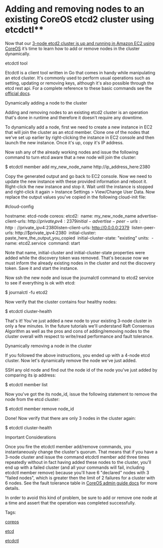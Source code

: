 

# Adding and removing nodes to an existing CoreOS etcd2 cluster using etcdctl**

 

Now that our [3-node etcd2 cluster is up and running in Amazon EC2 using CoreOS](https://www.jorgeacetozi.com.br/single-post/setting-up-an-etcd-cluster-in-aws-using-coreos) it’s time to learn how to add or remove nodes in the cluster dynamically.

 

etcdctl tool

 

Etcdctl is a client tool written in Go that comes in handy while manipulating an etcd cluster. It's commonly used to perform usual operations such as setting, updating or removing keys, although it's also possible through the etcd rest api. For a complete reference to these basic commands see the [official docs](https://github.com/coreos/etcd/tree/master/etcdctl).

 

Dynamically adding a node to the cluster

 

Adding and removing nodes to an existing etcd2 cluster is an operation that's done in runtime and therefore it doesn't require any downtime.

 

To dynamically add a node, first we need to create a new instance in EC2 that will join the cluster as an etcd member. Clone one of the nodes that we've set up earlier by right-clicking the instance in EC2 console and then launch the new instance. Once it's up, copy it's IP address.

 

Now ssh any of the already working nodes and issue the following command to turn etcd aware that a new node will join the cluster:

$ etcdctl member add my_new_node_name http://ip_address_here:2380

 

Copy the generated output and go back to EC2 console. Now we need to update the new instance with these provided information and reboot it. Right-click the new instance and stop it. Wait until the instance is stopped and right-click it again > Instance Settings > View/Change User Data. Now replace the output values you've copied in the following cloud-init file:

 

\#cloud-config

hostname: etcd-node
coreos:
  etcd2:
​    name: my_new_node_name
​    advertise-client-urls: http://$private_ipv4:2379
​    initial-advertise-peer-urls: http://$private_ipv4:2380
​    listen-client-urls: http://0.0.0.0:2379
​    listen-peer-urls: http://$private_ipv4:2380
​    initial-cluster: paste_here_the_output_you_copied
​    initial-cluster-state: "existing"
  units:
​    - name: etcd2.service
​      command: start

Note that name, initial-cluster and initial-cluster-state properties were added while the discovery token was removed. That's because now we must inform the already existing nodes in the cluster and not the discovery token. Save it and start the instance.

 

Now ssh the new node and issue the journalctl command to etcd2 service to see if everything is ok with etcd:

$ journalctl -fu etcd2

 

Now verify that the cluster contains four healthy nodes:

$ etcdctl cluster-health

 

That's it! You've just added a new node to your existing 3-node cluster in only a few minutes. In the future tutorials we'll understand Raft Consensus Algorithm as well as the pros and cons of adding/removing nodes to the cluster overall with respect to write/read performance and fault tolerance.

 

Dynamically removing a node in the cluster

 

If you followed the above instructions, you ended up with a 4-node etcd cluster. Now let's dynamically remove the node we've just added.

 

SSH any old node and find out the node id of the node you've just added by comparing its ip address:

$ etcdctl member list

 

Now you've got the its node_id, issue the following statement to remove the node from the etcd cluster:

$ etcdctl member remove node_id

 

Done! Now verify that there are only 3 nodes in the cluster again:

$ etcdctl cluster-health

 

Important Considerations

 

Once you fire the etcdctl member add/remove commands, you instantaneously change the cluster's quorum. That means that if you have a 3-node cluster and issue the command etcdctl member add three times repeatedly without in fact having added these nodes to the cluster, you'll end up with a failed cluster (and all your commands will fail, including etcdctl member remove) because you'll have 6 "declared" nodes with 3 "failed nodes", which is greater then the limit of 2 failures for a cluster with 6 nodes. See the fault tolerance table in [CoreOS admin guide docs](https://coreos.com/etcd/docs/latest/v2/admin_guide.html) for more details.

 

In order to avoid this kind of problem, be sure to add or remove one node at a time and assert that the operation was completed successfully.

Tags:

[coreos](https://www.jorgeacetozi.com/blog/tag/coreos)

[etcd](https://www.jorgeacetozi.com/blog/tag/etcd)

[etcdctl](https://www.jorgeacetozi.com/blog/tag/etcdctl)

###### 